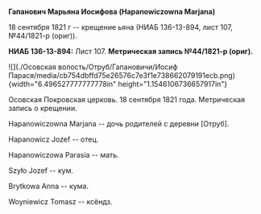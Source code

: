 **Гапанович Марьяна Иосифова (Hapanowiczowna Marjana)**

18 сентября 1821 г -- крещение ьяна (НИАБ 136-13-894, лист 107,
№44/1821-р (ориг)).

**НИАБ 136-13-894:** Лист 107. **Метрическая запись №44/1821-р (ориг).**

![](./Осовская волость/Отруб/Гапановичи/Иосиф Парася/media/cb754dbffd75e26576c7e3f1e738662079191ecb.png){width="6.496527777777778in"
height="1.1546106736657917in"}

Осовская Покровская церковь. 18 сентября 1821 года. Метрическая запись о
крещении.

Hapanowiczowna Marjana -- дочь родителей с деревни \[Отруб\].

Hapanowicz Jozef -- отец.

Hapanowiczowa Parasia -- мать.

Szyło Jozef -- кум.

Brytkowa Anna -- кума.

Woyniewicz Tomasz -- ксёндз.
